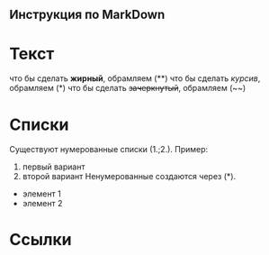 ## Инструкция по MarkDown

# Текст
 что бы сделать **жирный**, обрамляем (**)
 что бы сделать *курсив*, обрамляем (*)
 что бы сделать ~~зачеркнутый~~, обрамляем (~~)

# Списки
Существуют нумерованные списки (1.;2.). Пример:
1. первый вариант
2. второй вариант
Ненумерованные создаются через (*).
* элемент 1 
* элемент 2

# Ссылки